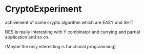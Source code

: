 # CryptoExperiment
achivement of some crypto algorithm which are EASY and SHIT 

DES is really interesting with Y combinator and currying and partial application and so on.

(Maybe the only interesting is functional programming)
